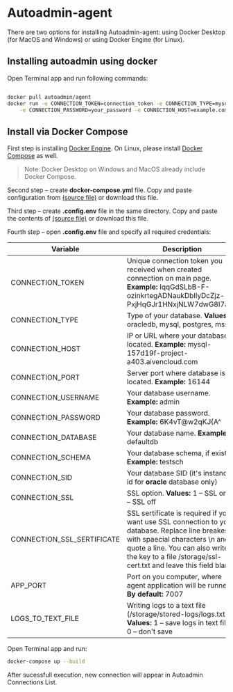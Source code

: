 # Autoadmin-agent

There are two options for installing Autoadmin-agent: using Docker Desktop (for MacOS and Windows) or using Docker Engine (for Linux).


## Installing autoadmin using docker

Open Terminal app and run following commands:

```bash

docker pull autoadmin/agent
docker run -e CONNECTION_TOKEN=connection_token -e CONNECTION_TYPE=mysql -e CONNECTION_USERNAME=your_username \
    -e CONNECTION_PASSWORD=your_password -e CONNECTION_HOST=example.com autoadmin/agent
```

## Install via Docker Compose

First step is installing [Docker Engine](https://docker.com).
On Linux, please install [Docker Compose](https://docs.docker.com/compose/install/) as well.
> Note: Docker Desktop on Windows and MacOS already include Docker Compose.

Second step – create **docker-compose.yml** file. 
Copy and paste configuration from [(source file)](https://github.com/Autoadmin-org/autoadmin-agent/blob/master/docker-compose.yml) or download this file.

Third step – create **.config.env** file in the same directory. 
Copy and paste the contents of [(source file)](https://github.com/Autoadmin-org/autoadmin-agent/blob/master/.config.env) or download this file.

Fourth step – open **.config.env** file and specify all required credentials:

|Variable|Description|
|---|---|
|CONNECTION_TOKEN|Unique connection token you received when created connection on main page. **Example:** IqqGdSLbB-F-ozinkrtegADNaukDbIlyDcZjz-PxjHqGJr1HNxjNLW7dwG8I7a4q|
|CONNECTION_TYPE|Type of your database. **Values:** oracledb, mysql, postgres, mssql   |
|CONNECTION_HOST|IP or URL where your database is located. **Example:** mysql-157d19f-project-a403.aivencloud.com  |
|CONNECTION_PORT|Server port where database is located. **Example:** 16144   |
|CONNECTION_USERNAME|Your database username. **Example:** admin |
|CONNECTION_PASSWORD|Your database password. **Example:** 6K4vT@w2qKJ{A^ |
|CONNECTION_DATABASE|Your database name. **Example:** defaultdb |
|CONNECTION_SCHEMA|Your database schema, if exists. **Example:** testsch |
|CONNECTION_SID|Your database SID (it's instance id for **oracle** database only)   |
|CONNECTION_SSL|SSL option. **Values:** 1 – SSL on, 0 – SSL off|
|CONNECTION_SSL_SERTIFICATE|SSL sertificate is required if you want use SSL connection to your database. Replace line breakes with spaecial characters \n and quote a line. You can also write the key to a file /storage/ssl-cert.txt and leave this field blank   |
|APP_PORT|Port on you computer, where agent application will be runned. **By default:** 7007|
|LOGS_TO_TEXT_FILE|Writing logs to a text file (/storage/stored-logs/logs.txt. **Values:** 1 – save logs in text file; 0 – don't save|

Open Terminal app and run:

```sh
docker-compose up --build
```
After sucessfull execution, new connection will appear in Autoadmin Connections List.


